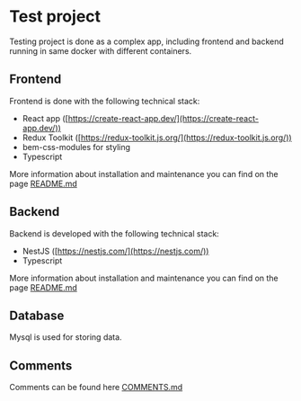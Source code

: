 # Test project
Testing project is done as a complex app, including frontend and backend running in same docker with different containers.

## Frontend
Frontend is done with the following technical stack:
- React app ([https://create-react-app.dev/](https://create-react-app.dev/))
- Redux Toolkit ([https://redux-toolkit.js.org/](https://redux-toolkit.js.org/))
- bem-css-modules for styling
- Typescript

More information about installation and maintenance you can find on the page [README.md](web-app/README.md)

## Backend
Backend is developed with the following technical stack:
- NestJS ([https://nestjs.com/](https://nestjs.com/))
- Typescript

More information about installation and maintenance you can find on the page [README.md](server/README.md)

## Database
Mysql is used for storing data.


## Comments
Comments can be found here [COMMENTS.md](COMMENTS.md)
